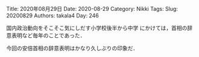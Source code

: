 ﻿Title: 2020年08月29日
Date: 2020-08-29
Category: Nikki
Tags: 
Slug: 20200829
Authors: takala4
Day: 246




国内政治動向をそこそこ気にしだす小学校後半から中学
にかけては，首相の辞意表明など毎年のことであった．


今回の安倍首相の辞意表明はかなり久しぶりの印象だ．